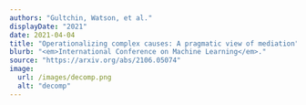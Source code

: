 ```yaml
---
authors: "Gultchin, Watson, et al."
displayDate: "2021"
date: 2021-04-04
title: "Operationalizing complex causes: A pragmatic view of mediation"
blurb: "<em>International Conference on Machine Learning</em>."
source: "https://arxiv.org/abs/2106.05074"
image:
  url: /images/decomp.png
  alt: "decomp"
---
```

